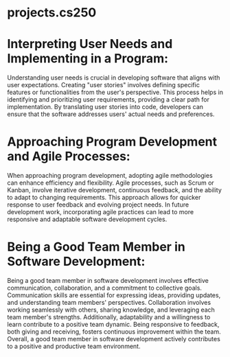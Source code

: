 # projects.cs250
# Interpreting User Needs and Implementing in a Program:
Understanding user needs is crucial in developing software that aligns with user expectations. Creating "user stories" involves defining specific features or functionalities from the user's perspective. This process helps in identifying and prioritizing user requirements, providing a clear path for implementation. By translating user stories into code, developers can ensure that the software addresses users' actual needs and preferences.

# Approaching Program Development and Agile Processes:
When approaching program development, adopting agile methodologies can enhance efficiency and flexibility. Agile processes, such as Scrum or Kanban, involve iterative development, continuous feedback, and the ability to adapt to changing requirements. This approach allows for quicker response to user feedback and evolving project needs. In future development work, incorporating agile practices can lead to more responsive and adaptable software development cycles.

# Being a Good Team Member in Software Development:
Being a good team member in software development involves effective communication, collaboration, and a commitment to collective goals. Communication skills are essential for expressing ideas, providing updates, and understanding team members' perspectives. Collaboration involves working seamlessly with others, sharing knowledge, and leveraging each team member's strengths. Additionally, adaptability and a willingness to learn contribute to a positive team dynamic. Being responsive to feedback, both giving and receiving, fosters continuous improvement within the team. Overall, a good team member in software development actively contributes to a positive and productive team environment.





